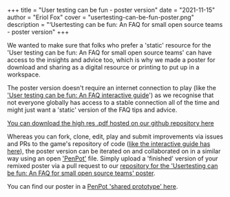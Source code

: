 +++
title = "User testing can be fun - poster version"
date = "2021-11-15"
author = "Eriol Fox"
cover = "usertesting-can-be-fun-poster.png"
description = "‘Usertesting can be fun: An FAQ for small open source teams - poster version"
+++


We wanted to make sure that folks who prefer a 'static' resource for the 'User testing can be fun: An FAQ for small open source teams' can have access to the insights and advice too, which is why we made a poster for download and sharing as a digital resource or printing to put up in a workspace. 

The poster version doesn't require an internet connection to play (like the ['User testing can be fun: An FAQ interactive guide](https://simplysecure.github.io/devs-guide-to/posts/user-testing-can-be-fun/)') as we recognise that not everyone globally has access to a stable connection all of the time and might just want a 'static' version of the FAQ tips and advice.

[You can download the high res .pdf hosted on our github repository here](https://github.com/simplysecure/usable-user-testing-can-be-fun-poster)

Whereas you can fork, clone, edit, play and submit improvements via issues and PRs to the game's repository of code ([like the interactive guide has here](https://github.com/simplysecure/usable-user-testing-can-be-fun)), the poster version can be iterated on and collaborated on in a similar way using an open ['PenPot'](https://penpot.app/) file. Simply upload a 'finished' version of your remixed poster via a pull request to our [repository for the 'Usertesting can be fun: An FAQ for small open source teams' poster](https://github.com/simplysecure/usable-user-testing-can-be-fun-poster).

You can find our poster in a [PenPot 'shared prototype' here](https://design.penpot.app/#/view/5ac34dd0-8da2-11ec-a2fe-9eafb5cb1e0f?page-id=5ac34dd1-8da2-11ec-a2fe-9eafb5cb1e0f&section=interactions&index=0&share-id=7163d870-8da2-11ec-a2fe-9eafb5cb1e0f).
